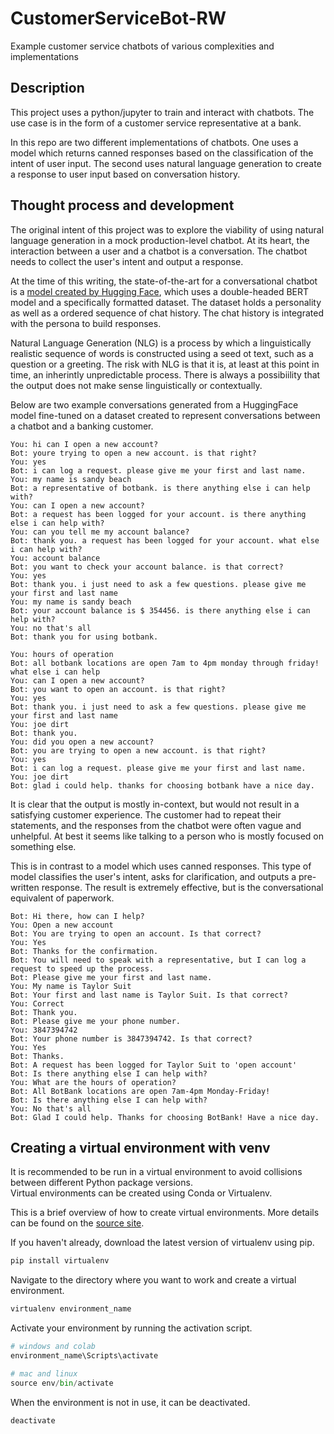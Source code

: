 # CustomerServiceBot-RW
Example customer service chatbots of various complexities and implementations

## Description
This project uses a python/jupyter to train and interact with chatbots. The use case is in the form of a customer service representative at a bank.

In this repo are two different implementations of chatbots. One uses a model which returns canned responses based on the classification of the intent of user input. The second uses natural language generation to create a response to user input based on conversation history. 

## Thought process and development
The original intent of this project was to explore the viability of using natural language generation in a mock production-level chatbot. At its heart, the interaction between a user and a chatbot is a conversation. The chatbot needs to collect the user's intent and output a response. 

At the time of this writing, the state-of-the-art for a conversational chatbot is a [model created by Hugging Face](https://convai.huggingface.co/), which uses a double-headed BERT model and a specifically formatted dataset. The dataset holds a personality as well as a ordered sequence of chat history. The chat history is integrated with the persona to build responses.  

Natural Language Generation (NLG) is a process by which a linguistically realistic sequence of words is constructed using a seed ot text, such as a question or a greeting. The risk with NLG is that it is, at least at this point in time, an inherintly unpredictable process. There is always a possibiility that the output does not make sense linguistically or contextually.

Below are two example conversations generated from a HuggingFace model fine-tuned on a dataset created to represent conversations between a chatbot and a banking customer. 

```
You: hi can I open a new account?
Bot: youre trying to open a new account. is that right?
You: yes
Bot: i can log a request. please give me your first and last name.
You: my name is sandy beach
Bot: a representative of botbank. is there anything else i can help with?
You: can I open a new account?
Bot: a request has been logged for your account. is there anything else i can help with?
You: can you tell me my account balance?
Bot: thank you. a request has been logged for your account. what else i can help with?
You: account balance
Bot: you want to check your account balance. is that correct?
You: yes
Bot: thank you. i just need to ask a few questions. please give me your first and last name
You: my name is sandy beach
Bot: your account balance is $ 354456. is there anything else i can help with?
You: no that's all
Bot: thank you for using botbank.

You: hours of operation
Bot: all botbank locations are open 7am to 4pm monday through friday! what else i can help
You: can I open a new account?
Bot: you want to open an account. is that right?
You: yes
Bot: thank you. i just need to ask a few questions. please give me your first and last name
You: joe dirt
Bot: thank you.
You: did you open a new account?
Bot: you are trying to open a new account. is that right?
You: yes
Bot: i can log a request. please give me your first and last name.
You: joe dirt
Bot: glad i could help. thanks for choosing botbank have a nice day.
```

It is clear that the output is mostly in-context, but would not result in a satisfying customer experience. The customer had to repeat their statements, and the responses from the chatbot were often vague and unhelpful. At best it seems like talking to a person who is mostly focused on something else.  

This is in contrast to a model which uses canned responses. This type of model classifies the user's intent, asks for clarification, and outputs a pre-written response. The result is extremely effective, but is the conversational equivalent of paperwork.

```
Bot: Hi there, how can I help?
You: Open a new account
Bot: You are trying to open an account. Is that correct?
You: Yes
Bot: Thanks for the confirmation.
Bot: You will need to speak with a representative, but I can log a request to speed up the process.
Bot: Please give me your first and last name.
You: My name is Taylor Suit
Bot: Your first and last name is Taylor Suit. Is that correct?
You: Correct
Bot: Thank you.
Bot: Please give me your phone number.
You: 3847394742
Bot: Your phone number is 3847394742. Is that correct?
You: Yes
Bot: Thanks.
Bot: A request has been logged for Taylor Suit to 'open account'
Bot: Is there anything else I can help with?
You: What are the hours of operation?
Bot: All BotBank locations are open 7am-4pm Monday-Friday!
Bot: Is there anything else I can help with?
You: No that's all
Bot: Glad I could help. Thanks for choosing BotBank! Have a nice day.
```

## Creating a virtual environment with venv

It is recommended to be run in a virtual environment to avoid collisions between different Python package versions.  
Virtual environments can be created using Conda or Virtualenv.  

This is a brief overview of how to create virtual environments. More details can be found on the [source site](https://packaging.python.org/guides/installing-using-pip-and-virtual-environments/#:~:text=To%20create%20a%20virtual%20environment,virtualenv%20in%20the%20below%20commands.&text=The%20second%20argument%20is%20the,project%20and%20call%20it%20env%20.).

If you haven't already, download the latest version of virtualenv using pip.  

```python
pip install virtualenv
```

Navigate to the directory where you want to work and create a virtual environment.  

```python
virtualenv environment_name  
```

Activate your environment by running the activation script.  

```python
# windows and colab
environment_name\Scripts\activate

# mac and linux
source env/bin/activate
```

When the environment is not in use, it can be deactivated.  

```python
deactivate
```
